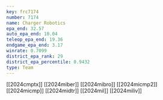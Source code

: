 ```yaml
---
key: frc7174
number: 7174
name: Charger Robotics
epa_end: 32.57
auto_epa_end: 10.04
teleop_epa_end: 19.36
endgame_epa_end: 3.17
winrate: 0.7099
district_epa_rank: 29
district_epa_percentile: 0.9432
type: Team
---
```

[[2024cmptx]]
[[2024miber]]
[[2024mibro]]
[[2024micmp2]]
[[2024micmp]]
[[2024midtr]]
[[2024mil]]
[[2024miliv]]
